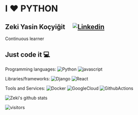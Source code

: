 # I ❤️ PYTHON

##  Zeki Yasin Koçyiğit  &nbsp; &nbsp; [![Linkedin](https://i.stack.imgur.com/gVE0j.png)]([https://www.linkedin.com/in/bilalalpaslan](https://www.linkedin.com/in/zeki-yasin-ko%C3%A7yi%C4%9Fit-2458aa1b0/))
Continuous learner

## Just code it 💻

Programming languages:
![Python](https://img.shields.io/badge/-Python-056676?style=flat&logo=Python&labelColor=000)
![javascript](https://img.shields.io/badge/-javascript-056676?style=flat&logo=javascript&labelColor=000)


Libraries/frameworks:
![Django](https://img.shields.io/badge/-Django-056676?style=flat&logo=django&labelColor=000)
![React](https://img.shields.io/badge/-React-056676?style=flat&logo=react&labelColor=000)


Tools and Services:
![Docker](https://img.shields.io/badge/-Docker-056676?style=flat&logo=Docker&labelColor=000)
![GoogleCloud](https://img.shields.io/badge/-GoogleCloud-056676?style=flat&logo=GoogleCloud&labelColor=000)
![GithubActions](https://img.shields.io/badge/-GithubActions-056676?style=flat&logo=githubactions&labelColor=000)



![Zeki's github stats](https://github-readme-stats.vercel.app/api?username=BilalAlpaslan&show_icons=true)

![visitors](https://visitor-badge.laobi.icu/badge?page_id=BilalAlpaslan)
